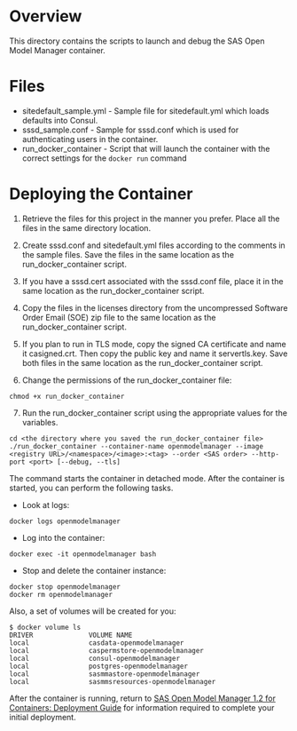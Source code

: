 # Overview

This directory contains the scripts to launch and debug the SAS Open Model Manager container. 

# Files

* sitedefault_sample.yml - Sample file for sitedefault.yml which loads defaults into Consul.
* sssd_sample.conf - Sample for sssd.conf which is used for authenticating users in the container.
* run_docker_container - Script that will launch the container with the correct settings for the `docker run` command

# Deploying the Container


1.  Retrieve the files for this project in the manner you prefer. Place all the files in the same directory location.

2.  Create sssd.conf and sitedefault.yml files according to the comments in the sample files. Save the files in the same location as the run_docker_container script.

3.  If you have a sssd.cert associated with the sssd.conf file, place it in the same location as the run_docker_container script.

4.  Copy the files in the licenses directory from the uncompressed Software Order Email (SOE) zip file to the same location as the run_docker_container script.

5.  If you plan to run in TLS mode, copy the signed CA certificate and name it casigned.crt. Then copy the public key and name it servertls.key. Save both files in the same location as the run_docker_container script.

6.  Change the permissions of the run_docker_container file:
```
chmod +x run_docker_container
```

7.  Run the run_docker_container script using the appropriate values for the variables.

```
cd <the directory where you saved the run_docker_container file>
./run_docker_container --container-name openmodelmanager --image <registry URL>/<namespace>/<image>:<tag> --order <SAS order> --http-port <port> [--debug, --tls]

```

The command starts the container in detached mode. After the container is started, you can perform the following tasks.



*  Look at logs:

```
docker logs openmodelmanager
```

*  Log into the container:

```
docker exec -it openmodelmanager bash

```
*  Stop and delete the container instance:

```
docker stop openmodelmanager
docker rm openmodelmanager
```


Also, a set of volumes will be created for you:

```
$ docker volume ls
DRIVER              VOLUME NAME
local               casdata-openmodelmanager
local               caspermstore-openmodelmanager
local               consul-openmodelmanager
local               postgres-openmodelmanager
local               sasmmastore-openmodelmanager
local               sasmmsresources-openmodelmanager
```
After the container is running, return to [SAS Open Model Manager 1.2 for Containers: Deployment Guide](http://documentation.sas.com/?docsetId=dplymdlmgmt0phy0dkr&docsetTarget=titlepage.htm&docsetVersion=1.2&locale=en) for information required to complete your initial deployment.
